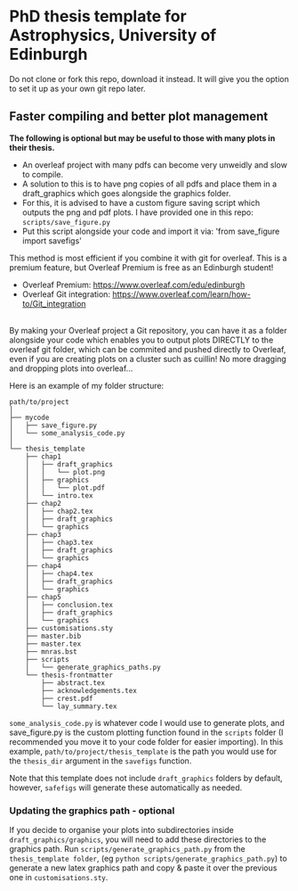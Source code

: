 # PhD thesis template for Astrophysics, University of Edinburgh

Do not clone or fork this repo, download it instead. It will give you the option to set it up as your own git repo later.

## Faster compiling and better plot management
**The following is optional but may be useful to those with many plots in their thesis.**

* An overleaf project with many pdfs can become very unweidly and slow to compile.
* A solution to this is to have png copies of all pdfs and place them in a draft_graphics
which goes alongside the graphics folder. 
* For this, it is advised to have a custom figure saving script which outputs the png and pdf plots. I have provided one in this repo: `scripts/save_figure.py`
* Put this script alongside your code and import it via: 'from save_figure import savefigs'

This method is most efficient if you combine it with git for overleaf. This is a premium feature, but Overleaf Premium is free as an Edinburgh student!
* Overleaf Premium: https://www.overleaf.com/edu/edinburgh
* Overleaf Git integration: https://www.overleaf.com/learn/how-to/Git_integration

\
By making your Overleaf project a Git repository, you can have it as a folder alongside your code 
which enables you to output plots DIRECTLY to the overleaf git folder, which can be 
commited and pushed directly to Overleaf, even if you are creating plots on a cluster such as cuillin!
No more dragging and dropping plots into overleaf...

Here is an example of my folder structure:
```
path/to/project
│
├── mycode
│   ├── save_figure.py
│   └── some_analysis_code.py
│
└── thesis_template
    ├── chap1
    │   ├── draft_graphics
    │   │   └── plot.png
    │   ├── graphics
    │   │   └── plot.pdf
    │   └── intro.tex
    ├── chap2
    │   ├── chap2.tex
    │   ├── draft_graphics
    │   └── graphics
    ├── chap3
    │   ├── chap3.tex
    │   ├── draft_graphics
    │   └── graphics
    ├── chap4
    │   ├── chap4.tex
    │   ├── draft_graphics
    │   └── graphics
    ├── chap5
    │   ├── conclusion.tex
    │   ├── draft_graphics
    │   └── graphics
    ├── customisations.sty
    ├── master.bib
    ├── master.tex
    ├── mnras.bst
    ├── scripts
    │   └── generate_graphics_paths.py
    └── thesis-frontmatter
        ├── abstract.tex
        ├── acknowledgements.tex
        ├── crest.pdf
        └── lay_summary.tex
```

`some_analysis_code.py` is whatever code I would use to generate plots,
and save_figure.py is the custom plotting function found in the `scripts` folder
(I recommended you move it to your code folder for easier importing).
In this example, `path/to/project/thesis_template` is the path you would use for the 
`thesis_dir` argument in the `savefigs` function.

Note that this template does not include `draft_graphics` folders by default,
however, `safefigs` will generate these automatically as needed.

### Updating the graphics path - optional
If you decide to organise your plots into subdirectories inside `draft_graphics/graphics`, you will need to add these directories to the graphics path.
Run `scripts/generate_graphics_path.py` from the `thesis_template folder`, (eg `python scripts/generate_graphics_path.py`) to generate a new latex graphics path and copy & paste it over the previous one in `customisations.sty`.